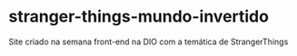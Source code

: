 # stranger-things-mundo-invertido
Site criado na semana front-end na DIO com a temática de StrangerThings
